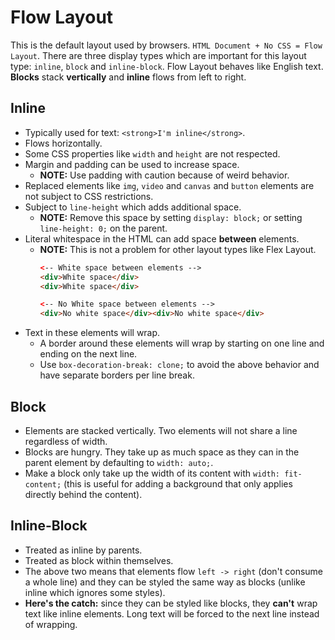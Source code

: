 # Flow Layout

This is the default layout used by browsers. `HTML Document + No CSS = Flow Layout`. There are three display types which are important for this layout type: `inline`, `block` and `inline-block`. Flow Layout behaves like English text. **Blocks** stack **vertically** and **inline** flows from left to right.

## Inline

- Typically used for text: `<strong>I'm inline</strong>`.
- Flows horizontally.
- Some CSS properties like `width` and `height` are not respected.
- Margin and padding can be used to increase space.
  - **NOTE:** Use padding with caution because of weird behavior.
- Replaced elements like `img`, `video` and `canvas` and `button` elements are not subject to CSS restrictions.
- Subject to `line-height` which adds additional space.
  - **NOTE:** Remove this space by setting `display: block;` or setting `line-height: 0;` on the parent.
- Literal whitespace in the HTML can add space **between** elements.
  - **NOTE:** This is not a problem for other layout types like Flex Layout.
    ```html
    <-- White space between elements -->
    <div>White space</div>
    <div>White space</div>

    <-- No White space between elements -->
    <div>No white space</div><div>No white space</div>
    ```
- Text in these elements will wrap.
  - A border around these elements will wrap by starting on one line and ending on the next line.
  - Use `box-decoration-break: clone;` to avoid the above behavior and have separate borders per line break.

## Block

- Elements are stacked vertically. Two elements will not share a line regardless of width.
- Blocks are hungry. They take up as much space as they can in the parent element by defaulting to `width: auto;`.
- Make a block only take up the width of its content with `width: fit-content;` (this is useful for adding a background that only applies directly behind the content).

## Inline-Block

- Treated as inline by parents.
- Treated as block within themselves.
- The above two means that elements flow `left -> right` (don't consume a whole line) and they can be styled the same way as blocks (unlike inline which ignores some styles).
- **Here's the catch:** since they can be styled like blocks, they **can't** wrap text like inline elements. Long text will be forced to the next line instead of wrapping.
